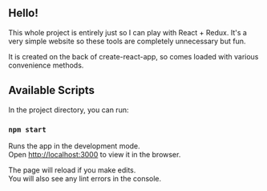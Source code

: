 ## Hello!

This whole project is entirely just so I can play with React + Redux. It's a very simple website so these tools are completely unnecessary but fun.

It is created on the back of create-react-app, so comes loaded with various convenience methods.

## Available Scripts

In the project directory, you can run:

### `npm start`

Runs the app in the development mode.<br>
Open [http://localhost:3000](http://localhost:3000) to view it in the browser.

The page will reload if you make edits.<br>
You will also see any lint errors in the console.

